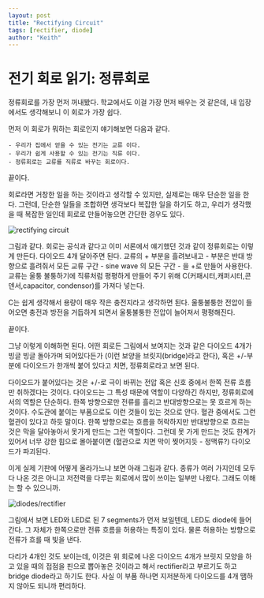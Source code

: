 ```yaml
---
layout: post
title: "Rectifying Circuit"
tags: [rectifier, diode]
author: "Keith"
---
```

# 전기 회로 읽기: 정류회로

정류회로를 가장 먼저 꺼내봤다. 학교에서도 이걸 가장 먼저 배우는 것 같은데, 내 입장에서도 생각해보니 이 회로가 가장 쉽다.

먼저 이 회로가 뭐하는 회로인지 얘기해보면 다음과 같다.

    - 우리가 집에서 얻을 수 있는 전기는 교류 이다.
    - 우리가 쉽게 사용할 수 있는 전기는 직류 이다.
    - 정류회로는 교류를 직류로 바꾸는 회로이다.

끝이다. 

회로라면 거창한 일을 하는 것이라고 생각할 수 있지만, 실제로는 매우 단순한 일을 한다. 그런데, 단순한 일들을 조합하면 생각보다 복잡한 일을 하기도 하고, 우리가 생각했을 때 복잡한 일인데 회로로 만들어놓으면 간단한 경우도 있다.

![rectifying circuit](rectifier.gif)

그림과 같다. 회로는 공식과 같다고 이미 서론에서 얘기했던 것과 같이 정류회로는 이렇게 만든다. 다이오드 4개 달아주면 된다. 교류의 + 부분을 흘려보내고 - 부분은 반대 방향으로 흘려줘서 모든 교류 구간 - sine wave 의 모든 구간 - 을 +로 만들어 사용한다. 교류는 울퉁 불퉁하기에 직류처럼 평평하게 만들어 주기 위해 C(커패시터,캐퍼시터,콘덴서,capacitor, condensor)를 가져다 넣는다. 

C는 쉽게 생각해서 용량이 매우 작은 충전지라고 생각하면 된다. 울퉁불퉁한 전압이 들어오면 충전과 방전을 거듭하게 되면서 울퉁불퉁한 전압이 늘어져서 평평해진다. 

끝이다. 

그냥 이렇게 이해하면 된다. 어떤 회로든 그림에서 보여지는 것과 같은 다이오드 4개가 빙글 빙글 돌아가며 되어있다든가 (이런 보양을 브릿지(bridge)라고 한다), 혹은 +/-부분에 다이오드가 한개씩 붙어 있다고 치면, 정류회로라고 보면 된다.

다이오드가 붙어있다는 것은 +/-로 극이 바뀌는 전압 혹은 신호 중에서 한쪽 전류 흐름만 취하겠다는 것이다. 다이오드는 그 특성 때문에 역할이 다양하긴 하지만, 정류회로에서의 역할은 단순하다. 한쪽 방향으로만 전류를 흘리고 반대방향으로는 못 흐르게 하는 것이다. 수도관에 붙이는 부품으로도 이런 것들이 있는 것으로 안다. 혈관 중에서도 그런 혈관이 있다고 하듯 말이다. 한쪽 방향으로는 흐름을 허락하지만 반대방향으로 흐르는 것은 막을 달아놓아서 못가게 만드는 그런 역할이다. 그런데 못 가게 만드는 것도 한계가 있어서 너무 강한 힘으로 몰아붙이면 (혈관으로 치면 막이 찢어지듯 - 정맥류?) 다이오드가 파괴된다.

이게 실제 기판에 어떻게 올라가느냐 보면 아래 그림과 같다. 종류가 여러 가지인데 모두 다 나온 것은 아니고 저전력을 다루는 회로에서 많이 쓰이는 일부만 나왔다. 그래도 이해는 할 수 있으니까.

![diodes/rectifier](diodes.jpg)

그림에서 보면 LED와 LED로 된 7 segments가 먼저 보일텐데, LED도 diode에 들어간다. 그 자체가 한쪽으로만 전류 흐름을 허용하는 특징이 있다. 물론 허용하는 방향으로 전류가 흐를 때 빛을 낸다. 

다리가 4개인 것도 보이는데, 이것은 위 회로에 나온 다이오드 4개가 브릿지 모양을 하고 있을 때의 접점을 핀으로 뽑아놓은 것이라고 해서 rectifier라고 부르기도 하고 bridge diode라고 하기도 한다. 사실 이 부품 하나면 지저분하게 다이오드를 4개 땜하지 않아도 되니까 편리하다. 

